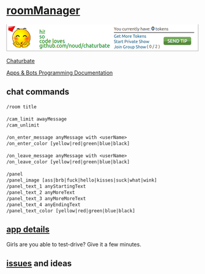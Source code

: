 # [roomManager](https://github.com/noud/chaturbate/blob/master/noud41/roomManager.js)

![roomManager Panel](./docs/Panel.png?raw=true "roomManager")

[Chaturbate](https://chaturbate.com/)

[Apps & Bots Programming Documentation](https://chaturbate.com/apps/docs)

## chat commands

```
/room title

/cam_limit awayMessage
/cam_unlimit

/on_enter_message anyMessage with <userName>
/on_enter_color [yellow|red|green|blue|black]

/on_leave_message anyMessage with <userName>
/on_leave_color [yellow|red|green|blue|black]

/panel
/panel_image [ass|brb|fuck|hello|kisses|suck|what|wink]
/panel_text_1 anyStartingText
/panel_text_2 anyMoreText
/panel_text_3 anyMoreMoreText
/panel_text_4 anyEndingText
/panel_text_color [yellow|red|green|blue|black]
```

## [app details](https://chaturbate.com/apps/app_details/roommanager/?version=&slot=0)

Girls are you able to test-drive? Give it a few minutes.

## [issues](https://github.com/noud/chaturbate/issues) and ideas